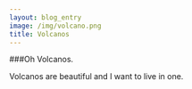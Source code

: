 ```yaml
---
layout: blog_entry
image: /img/volcano.png
title: Volcanos
---
```


###Oh Volcanos. 

Volcanos are beautiful and I want to live in one. 